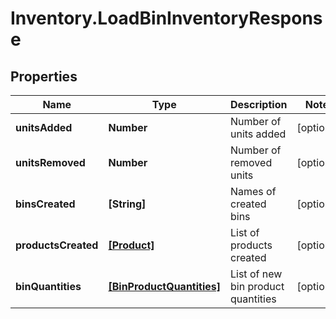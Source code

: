 # Inventory.LoadBinInventoryResponse

## Properties

Name | Type | Description | Notes
------------ | ------------- | ------------- | -------------
**unitsAdded** | **Number** | Number of units added | [optional] 
**unitsRemoved** | **Number** | Number of removed units | [optional] 
**binsCreated** | **[String]** | Names of created bins | [optional] 
**productsCreated** | [**[Product]**](Product.md) | List of products created | [optional] 
**binQuantities** | [**[BinProductQuantities]**](BinProductQuantities.md) | List of new bin product quantities | [optional] 


